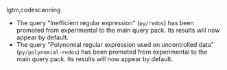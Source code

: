 lgtm,codescanning
* The query "Inefficient regular expression" (`py/redos`) has been promoted from experimental to the main query pack. Its results will now appear by default.
* The query "Polynomial regular expression used on uncontrolled data" (`py/polynomial-redos`) has been promoted from experimental to the main query pack. Its results will now appear by default.
